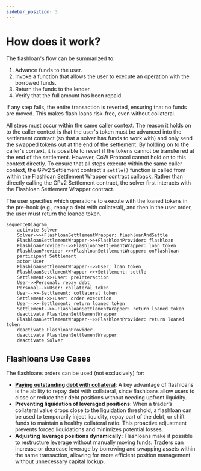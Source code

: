 ```yaml
---
sidebar_position: 3
---
```


# How does it work?

The flashloan's flow can be summarized to:

1. Advance funds to the user.
2. Invoke a function that allows the user to execute an operation with the borrowed funds.
3. Return the funds to the lender.
4. Verify that the full amount has been repaid.

If any step fails, the entire transaction is reverted, ensuring that no funds are moved. This makes flash loans risk-free, even without collateral.

All steps must occur within the same caller context. The reason it holds on to the caller context is that the user's token must be advanced into the settlement contract (so that a solver has funds to work with) and only send the swapped tokens out at the end of the settlement. By holding on to the caller's context, it is possible to revert if the tokens cannot be transferred at the end of the settlement. However, CoW Protocol cannot hold on to this context directly. To ensure that all steps execute within the same caller context, the GPv2 Settlement contract's `settle()` function is called from within the Flashloan Settlement Wrapper contract callback. Rather than directly calling the GPv2 Settlement contract, the solver first interacts with the Flashloan Settlement Wrapper contract.

The user specifies which operations to execute with the loaned tokens in the pre-hook (e.g., repay a debt with collateral), and then in the user order, the user must return the loaned token.

```mermaid
sequenceDiagram
    activate Solver
    Solver->>+FlashloanSettlementWrapper: flashloanAndSettle
    FlashloanSettlementWrapper->>+FlashloanProvider: flashloan
    FlashloanProvider-->>FlashloanSettlementWrapper: loan token
    FlashloanProvider->>+FlashloanSettlementWrapper: onFlashloan
    participant Settlement
    actor User
    FlashloanSettlementWrapper-->>User: loan token
    FlashloanSettlementWrapper->>+Settlement: settle
    Settlement->>+User: preInteraction
    User->>Personal: repay debt
    Personal-->>User: collateral token
    User-->>-Settlement: collateral token
    Settlement->>+User: order execution
    User-->>-Settlement: return loaned token
    Settlement-->>-FlashloanSettlementWrapper: return loaned token
    deactivate FlashloanSettlementWrapper
    FlashloanSettlementWrapper-->>FlashloanProvider: return loaned token
    deactivate FlashloanProvider
    deactivate FlashloanSettlementWrapper
    deactivate Solver
```

## Flashloans Use Cases

The flashloans orders can be used (not exclusively) for:

- **[Paying outstanding debt with collateral](../order-types/pay-debt-flashloans.md)**: A key advantage of flashloans is the ability to repay debt with collateral, since flashloans allow users to close or reduce their debt positions without needing upfront liquidity.
- **Preventing liquidation of leveraged positions**: When a trader’s collateral value drops close to the liquidation threshold, a flashloan can be used to temporarily inject liquidity, repay part of the debt, or shift funds to maintain a healthy collateral ratio. This proactive adjustment prevents forced liquidations and minimizes potential losses.
- **Adjusting leverage positions dynamically:** Flashloans make it possible to restructure leverage without manually moving funds. Traders can increase or decrease leverage by borrowing and swapping assets within the same transaction, allowing for more efficient position management without unnecessary capital lockup.
